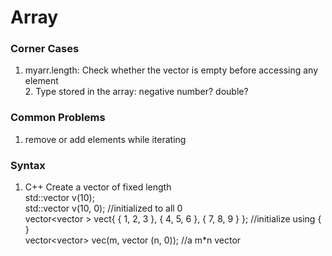 # Array

### Corner Cases
1. myarr.length: Check whether the vector is empty before accessing any element
<br/> 2. Type stored in the array: negative number? double? 

### Common Problems
1. remove or add elements while iterating 

### Syntax
1. C++ Create a vector of fixed length
<br/>std::vector<int> v(10);
<br/>std::vector<int> v(10, 0);  //initialized to all 0
<br/>vector<vector<int> > vect{ { 1, 2, 3 }, { 4, 5, 6 }, { 7, 8, 9 } };   //initialize using { }
<br/>vector<vector<int>> vec(m, vector<int> (n, 0));   //a m*n vector
  


